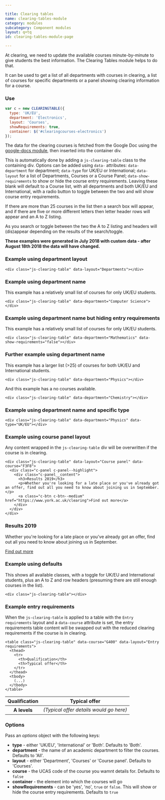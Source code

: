 ```yaml
---

title: Clearing tables
name: clearing-tables-module
category: modules
subcategory: Component modules
layout: q+tq
id: clearing-tables-module-page

---
```


<div class="lead"><p>At clearing, we need to update the available courses minute-by-minute to give students the best information. The Clearing Tables module helps to do that.</p></div>

It can be used to get a list of all departments with courses in clearing, a list of courses for specific departments or a panel showing clearing information for a course.

### Use

```javascript
var c = new CLEARINGTABLE({
  type: 'UK/EU',
  department: 'Electronics',
  layout: 'Courses',
  showRequirements: true,
  container: $('#clearingcourses-electronics')
});
```

The data for the clearing courses is fetched from the Google Doc using the [google-docs module](../js-modules/google-docs-module.html), then inserted into the container div.

This is automatically done by adding a `js-clearing-table` class to the containing div. Options can be added using `data-` attributes: `data-department` for department; `data-type` for UK/EU or International; `data-layout` for a list of Departments, Courses or a Course Panel; `data-show-requirements` to show or hide the course entry requirements. Leaving these blank will default to a Course list, with all departments and both UK/EU and International, with a radio button to toggle between the two and will show course entry requirements.

If there are more than 25 courses in the list then a search box will appear, and if there are five or more different letters then letter header rows will appear and an A to Z listing.

As you search or toggle between the two the A to Z listing and headers will (dis)appear depending on the results of the search/toggle.

**These examples were generated in July 2018 with custom data - after August 18th 2018 the data will have changed.**

### Example using department layout

```markup
<div class="js-clearing-table" data-layout="Departments"></div>
```

<div class="js-clearing-table" data-layout="Departments"></div>

### Example using department name

This example has a relatively small list of courses for only UK/EU students.

```markup
<div class="js-clearing-table" data-department="Computer Science"></div>
```

<div class="js-clearing-table" data-department="Computer Science"></div>

### Example using department name but hiding entry requirements

This example has a relatively small list of courses for only UK/EU students.

```markup
<div class="js-clearing-table" data-department="Mathematics" data-show-requirements="false"></div>
```

<div class="js-clearing-table" data-department="Mathematics" data-show-requirements="false"></div>


### Further example using department name

This example has a larger list (>25) of courses for both UK/EU and International students.

```markup
<div class="js-clearing-table" data-department="Physics"></div>
```

<div class="js-clearing-table" data-department="Physics"></div>

And this example has a no courses available.

```markup
<div class="js-clearing-table" data-department="Chemistry"></div>
```

<div class="js-clearing-table" data-department="Chemistry"></div>

### Example using department name and specific type

```markup
<div class="js-clearing-table" data-department="Physics" data-type="UK/EU"></div>
```

<div class="js-clearing-table" data-department="Physics" data-type="UK/EU"></div>

### Example using course panel layout

Any content wrapped in the `js-clearing-table` div will be overwritten if the course is in clearing.

```markup
<div class="js-clearing-table" data-layout="Course panel" data-course="F3F8">
  <div class="c-panel c-panel--highlight">
    <div class="c-panel__content">
      <h3>Results 2019</h3>
      <p>Whether you're looking for a late place or you've already got an offer, find out all you need to know about joining us in September.</p>
      <a class="c-btn c-btn--medium" href="https://www.york.ac.uk/clearing">Find out more</a>
    </div>
  </div>
</div>
```

<div class="js-clearing-table" data-layout="Course panel" data-course="F3F8">
  <div class="c-panel c-panel--highlight">
    <div class="c-panel__content">
      <h3>Results 2019</h3>
      <p>Whether you're looking for a late place or you've already got an offer, find out all you need to know about joining us in September.</p>
      <a class="c-btn c-btn--medium" href="https://www.york.ac.uk/clearing">Find out more</a>
    </div>
  </div>
</div>

### Example using defaults

This shows all available classes, with a toggle for UK/EU and International students, plus an A to Z and row headers (presuming there are still enough courses in the list).

```markup
<div class="js-clearing-table"></div>
```

<div class="js-clearing-table"></div>

### Example entry requirements

When the `js-clearing-table` is applied to a table with the `Entry requirements` layout and a `data-course` attribute is set, the entry requirements table content will be swapped out with the reduced clearing requirements if the course is in clearing.

```markup
<table class="js-clearing-table" data-course="G400" data-layout="Entry requirements">
  <thead>
    <tr>
      <th>Qualification</th>
      <th>Typical offer</th>
    </tr>
  </thead>
  <tbody>
    (...)
  </tbody>
</table>
```

<table class="js-clearing-table" data-course="G400" data-layout="Entry requirements">
  <thead>
    <tr>
      <th>Qualification</th>
      <th>Typical offer</th>
    </tr>
  </thead>
  <tbody>
    <tr>
      <th>A levels</th>
      <td><em>(Typical offer details would go here)</em></td>
    </tr>
  </tbody>
</table>

### Options

  Pass an _options_ object with the following keys:

  * **type** - either 'UK/EU', 'International' or 'Both'. Defaults to 'Both'.
  * **department** - the name of an academic department to filter the courses. Defaults to 'All'.
  * **layout** - either 'Department', 'Courses' or 'Course panel'. Defaults to 'Courses'.
  * **course** - the UCAS code of the course you wamnt details for. Defaults to `false`
  * **container** - the element into which the courses will go
  * **showRequirements** - can be 'yes', 'no', `true` or `false`. This will show or hide the course entry requirements. Defaults to `true`
